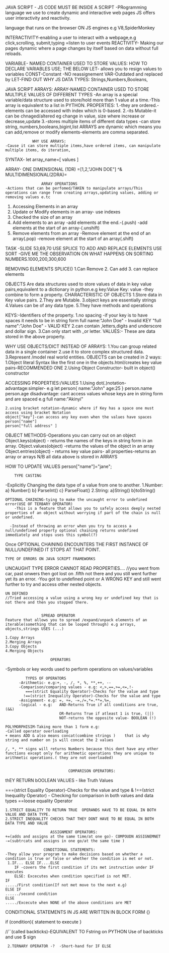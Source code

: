 JAVA SCRIPT -
JS CODE MUST BE INSIDE A SCRIPT <SCRIPT>INSIDE HERE JS CODE </SCRIPT>
    -PRogramming language  we use to create dynamic and interactive web pages 
JS offers user interactivity and reactivity.

language that runs on the browser ON JS engines e.g V8,SpiderMonkey

INTERACTIVITY-enabling a user to interact with a webpage,e.g click,scrolling, submit,typing =listen to user events
REACTIVITY- Making our pages dynamic where a page changes by itself based on data without full reloads.

VARIABLE- NAMED CONTAINER USED TO STORE VALUES: 
HOW TO DECLARE VARIABLES USE; THE BELOW 
            LET- allows you to resign values to variables 
            CONST-Constant -NO reassignement
            VAR-Outdated and replaced by LET-FIND OUT WHY
JS DATA TYPES: Strings,Numbers,Booleans,

JAVA SCRIPT ARRAYS:
ARRAY-NAMED CONTAINER USED TO STORE MULTIPLE VALUES OF DIFFERENT TYPES 
    -An array is a special variable/data structure used to store/hold more than 1 value at a time.-This array is equivalent to a list in PYTHON.
        PROPERTIES:
            1.-they are ordered.-elements can be accessed with index which is 0-based.
            2.-its Mutable-it can be chnaged/altered eg change in value, size where increase or decrease,update
            3.-stores multiple items of different data types -can store string, numbers,booleans,bigint,list
ARRAYS are dynamic which means you can add,remove or modify elements-elements are comma separated.


                WHY USE ARRAYS:
    -Cause it can store multiple items,have ordered items, can manipulate multiple items, do iteration,

SYNTAX- let array_name=[ values ]    

ARRAY- ONE DIMENSIONAL (1DR) =[1,2,"JOHN DOE"]
^& MULTIDIMENSIONAL(2DRA)=

                    ARRAY OPERATIONS
    -Actions that can be perfomed/TAKEN to manipulate arrays/This operations can range from creating arrays,updating values, adding or removing values e.tc        
   1. Accessing Elements in an array      
   2. Update or Modify elements in an array- use indexes
   3. Checked the size of an array
   4. Add elements to an array
            -add elements at the end.-(.push)
            -add elements at the start of an array-(.unshift)
   5. Remove elements from an array
            -Remove element at the end of an array(.pop)
            -remove element at the start of an array(.shift)     

TASK -SLIDE 53,69,70 
USE SPLICE TO ADD AND REPLACE ELEMENTS
USE SORT -GIVE ME THE OBSERVATION ON WHAT HAPPENS ON SORTING NUMBERS.1000,200,300,600          


REMOVING ELEMENTS SPLICE()
    1.Can Remove
    2. Can add 
    3. can replace elements



OBJECTS
    Are data structures used to store values of data in key value pairs,equivalent to a dictionary in python.e.g key:Value
Key: value -they combine to form a property.
CHARACTERISTIC OF OBJECTS
        1.Store data in Key value pairs.
        2.They are Mutable.
        3.object keys are essentially strings
        4.Values can be of any data type.
        5.They have methods and operations 

KEYS:-Identifiers of the property.
        1.no spacing
            -if your key is to have spaces it needs to be in string form
            full name:"John Doe" - Invalid KEY
            "full name":"John Doe"   - VALID KEY
        2.can contain ,letters,digits and underscore and dollar sign.
        3.Can only start with _or letter.
VALUES:- These are data stored in the above property.


WHY USE OBJECTS/DICT INSTEAD OF ARRAYS:
    1.You can group related data in a single container
    2.use it to store complex structured data.
    3.Represent /model real world entities.
OBJECTS can be created in 2 ways:
    1.Object literal Syntax like the first one in the objects.html/creates key value pairs-RECOMMENDED ONE
    2.Using Object Constructor- built in object() constructor

ACCESSING PROPERTIES:/VALUES 
    1.Using dot(.)notation-
    advantage:simpler-
    e.g let person{
        name:"John"
        age:25
    }
    person.name
    person.age
    disadvantage: cant access values whose keys are in string form and are spaced e.g full name:"Akinyi"


    2.using bracket notation-dynamic where if Key has a space one must access using bracket Notation
    object["key"]-can access any key even when the values have spaces
    person["name"]
    person["full address" ]


OBJECT METHODS-Operations you can carry out on an object
Object.keys(object)  - returns the names of the keys in string form in an array.
Object.values(object) -returns the values of the object in an array
Object.entries(object) - returns key value pairs- all properties-returns an array or arrays
N/B all data above is stored in ARRAYS


HOW TO UPDATE VALUES 
        person["name"]="jane";

        TYPE CASTING 
-Explicitly Changing the data type of a value from one to another.
    1.Number:
        a} Number()
        b} ParseInt()
        c} ParseFloat()
    2.String:
    a}String()
    b}toString()     


    OPTIONAL CHAINING-tying to make the uncaught error to undefined error(USE OF TERBARY OPERATOR)
        -This is a feature that allows you to safely access deeply nested properties of an object without worrying if part of the chain is null or undefined.

      -Instead of throwing an error when you try to access a null/undefined property optional chaining returns undefined immediately and stops uses this symbol(?)  

   Once OPTIONAL CHAINING ENCOUNTERS THE FIRST INSTANCE OF NULL/UNDEFINED IT STOPS AT THAT POINT.   

    TYPE OF ERRORS ON JAVA SCRIPT FRAMEWORKS 
   UNCAUGHT TYPE ERROR CANNOT READ PROPERTIES....
   //you went from car, past onwers then got lost on .fifth not there and you still went further yet its an error.
    -You got to undefined point or A WRONG KEY and still went further to try and access other nested objects.

    UN DEFINED
    //Tried accessing a value using a wrong key or undefined key that is not there and then you stopped there.


                    SPREAD OPERATOR
    Feature that allows you to spread /expand/unpack elements of an iterable(something that can be looped through) e.g arrays, objects,strings USES (...)
         
    1.Copy Arrays
    2.Merging Arrays 
    3.Copy Objects
    4.Merging Objects       

                        OPERATORS
-Symbols or key words used to perform operations on values/variables

             TYPES OF OPERATORS 
          -Arithmetic- e.g:+, -, /, *, %, **,++, --
          -Comparison/comparing values - e.g: <,>,==,>=,<=,!- 
             ===(strict Equality Operator)-Checks for the value and type 
            !==(strict Inequality Operator)-Checks for the value and type 
          -Assignment- e.g: =, +=, -=,/=,*=.**=,%=,
          -logical - e.g:   AND-Returns True if all conditions are true, (&&)
                            OR-Returns True if atleast 1 is true, (||) 
                            NOT-returns the opposite value- BOOLEAN (!)      

    POLYMORPHISIM-Taking more than 1 form e.g:
    -Called operator overloading
    + means ADD & also means concat(combine strings )    that is why string and number on js will concat the 2 values 

    /, *, ** signs will returns Numbers because this dont have any other functions except only for arithmetic operations they are unique to arithmetic operations.( they are not overloaded)


                                COMPARISON OPERATORS:
thEY RETURN bOOLEAN VALUES - like Truth Values

===(strict Equality Operator)-Checks for the value and type & !==(strict Inequality Operator)
        - Checking for comparison in both values and data types 
        ==loose equality Operator

    1.STRICT EQUALITY TO RETURN TRUE  OPERANDS HAVE TO BE EQUAL IN BOTH VALUE AND DATA TYPE. 
    2.STRICT INEQUALITY CHECKS THAT THEY DONT HAVE TO BE EQUAL IN BOTH DATA TYPE AND VALUE

                        ASSIGNMENT OPERATORS:
    +=(adds and assigns at the same time/at one go)- COMPOUDN ASSIGNEMNET
    -=(subtrcats and assigns in one go/at the same time ) 

                     CONDITIONAL STATEMENTS:
    -They allow your program to make decisions based on whether a condition is true or false or whether the condition is met or not.
     1.IF... ELSE IF....ELSE
        IF -covers the first condition if its met instruction under IF  executes
        ELSE: Excecutes when condition specified is not MET.
    IF
    ...../First condition(If not met move to the next e.g)
    ELSE IF
    ....../second condition
    ELSE
    ...../Excecute when NONE of the above conditions are MET    
CONDITIONAL STATEMENTS IN JS ARE WRITTEN IN BLOCK FORM
{}

if (condition){
    statement to execute
}

//``(called backticks)-EQUIVALENT TO Fstring on PYTHON Use of backticks and use $ sign

     2.TERNARY OPERATOR -?  -Short-hand for IF ELSE                

